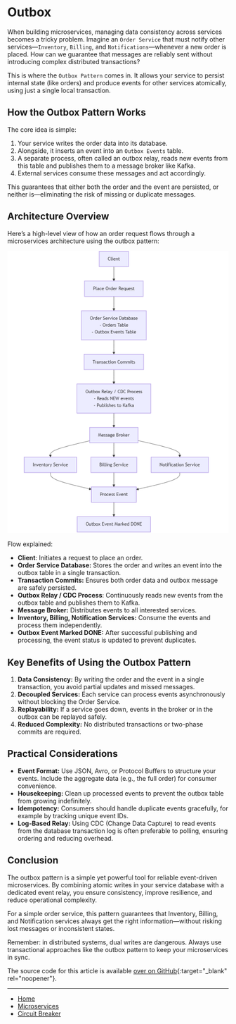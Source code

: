 # Outbox

When building microservices, managing data consistency across services becomes a tricky problem. 
Imagine an `Order Service` that must notify other services—`Inventory`, `Billing`, and `Notifications`—whenever a new order is placed. 
How can we guarantee that messages are reliably sent without introducing complex distributed transactions?


This is where the `Outbox Pattern` comes in. It allows your service to persist internal state (like orders) 
and produce events for other services atomically, using just a single local transaction.

## How the Outbox Pattern Works

The core idea is simple:

1. Your service writes the order data into its database.
2. Alongside, it inserts an event into an `Outbox Events` table.
3. A separate process, often called an outbox relay, reads new events from this table and publishes them to a message broker like Kafka.
4. External services consume these messages and act accordingly.

This guarantees that either both the order and the event are persisted, or neither is—eliminating the risk of missing or duplicate messages.

## Architecture Overview

Here’s a high-level view of how an order request flows through a microservices architecture using the outbox pattern:

<p align="center">
    <img src="./assets/img9.png" alt="img9" width="600"/>
</p>

Flow explained:

- **Client**: Initiates a request to place an order.
- **Order Service Database:** Stores the order and writes an event into the outbox table in a single transaction.
- **Transaction Commits:** Ensures both order data and outbox message are safely persisted.
- **Outbox Relay / CDC Process**: Continuously reads new events from the outbox table and publishes them to Kafka.
- **Message Broker:** Distributes events to all interested services.
- **Inventory, Billing, Notification Services:** Consume the events and process them independently.
- **Outbox Event Marked DONE:** After successful publishing and processing, the event status is updated to prevent duplicates.

## Key Benefits of Using the Outbox Pattern

1. **Data Consistency:** By writing the order and the event in a single transaction, you avoid partial updates and missed messages.
2. **Decoupled Services:** Each service can process events asynchronously without blocking the Order Service.
3. **Replayability:** If a service goes down, events in the broker or in the outbox can be replayed safely.
4. **Reduced Complexity:** No distributed transactions or two-phase commits are required.

## Practical Considerations

- **Event Format:** Use JSON, Avro, or Protocol Buffers to structure your events. Include the aggregate data (e.g., the full order) for consumer convenience.
- **Housekeeping:** Clean up processed events to prevent the outbox table from growing indefinitely.
- **Idempotency:** Consumers should handle duplicate events gracefully, for example by tracking unique event IDs.
- **Log-Based Relay:** Using CDC (Change Data Capture) to read events from the database transaction log is often preferable to polling, ensuring ordering and reducing overhead.

## Conclusion

The outbox pattern is a simple yet powerful tool for reliable event-driven microservices. By combining atomic writes in your service database with a dedicated event relay, you ensure consistency, improve resilience, and reduce operational complexity.

For a simple order service, this pattern guarantees that Inventory, Billing, and Notification services always get the right information—without risking lost messages or inconsistent states.

Remember: in distributed systems, dual writes are dangerous. Always use transactional approaches like the outbox pattern to keep your microservices in sync.

The source code for this article is available [over on GitHub](https://github.com/hakobtp/spring-boot-outbox-design-pattern){:target="_blank" rel="noopener"}.

---

- [Home](./../../README.md)
- [Microservices](./../tutorials.md)
- [Circuit Breaker](./7_Circuit_Breaker.md)